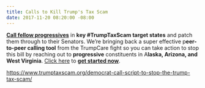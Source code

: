 ```yaml
---
title: Calls to Kill Trump's Tax Scam
date: 2017-11-20 08:20:00 -08:00
---
```




[**Call fellow progressives**](https://www.trumptaxscam.org/calls-to-kill-the-tax-scam) in **key #TrumpTaxScam target states** and patch them through to their Senators. We’re bringing back a super effective p**eer-to-peer calling tool** from the TrumpCare fight so you can take action to stop this bill by reaching out to **progressive** constituents in A**laska, Arizona, and West Virginia**. [Click here](https://www.trumptaxscam.org/calls-to-kill-the-tax-scam) to [**get started now**](https://www.trumptaxscam.org/calls-to-kill-the-tax-scam).

https://www.trumptaxscam.org/democrat-call-script-to-stop-the-trump-tax-scam/